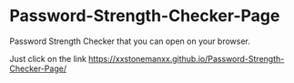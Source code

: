 # Password-Strength-Checker-Page
Password Strength Checker that you can open on your browser.

Just click on the link
https://xxstonemanxx.github.io/Password-Strength-Checker-Page/

